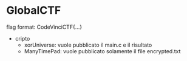# GlobalCTF
flag format: CodeVinciCTF{...}



- cripto
    - xorUniverse: vuole pubblicato il main.c e il risultato 
    - ManyTimePad: vuole pubblicato solamente il file encrypted.txt
